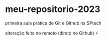 # meu-repositorio-2023
primeira aula prática de Git e Github na SPtech

alteração feita no remoto (direto no Github) :zap:
